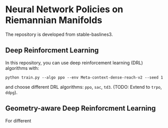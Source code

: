 # Neural Network Policies on Riemannian Manifolds

The repository is developed from stable-baslines3.

## Deep Reinforcment Learning

In this repository, you can use deep reinforcement learning (DRL) algorithms with: 

`python train.py --algo ppo --env Meta-context-dense-reach-v2 --seed 1`

and choose different DRL algorithms: `ppo`, `sac`, `td3`. (TODO: Extend to `trpo`, `ddpg`).


## Geometry-aware Deep Reinforcment Learning

For different 